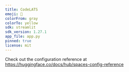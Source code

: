 ```yaml
---
title: CodeLATS
emoji: 🏃
colorFrom: gray
colorTo: yellow
sdk: streamlit
sdk_version: 1.27.1
app_file: app.py
pinned: true
license: mit
---
```


Check out the configuration reference at https://huggingface.co/docs/hub/spaces-config-reference